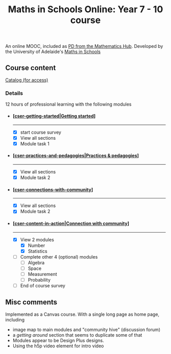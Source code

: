 ﻿---
title: 'Maths in Schools Online: Year 7 - 10 course'
---
An online MOOC, included as [PD from the Mathematics Hub](https://www.mathematicshub.edu.au/understanding-maths/professional-learning/maths-in-schools-professional-learning/). Developed by the University of Adelaide's [Maths in Schools](https://csermoocs.adelaide.edu.au/professional-learning/maths-in-schools)

## Course content

[Catalog (for access)](https://catalog.adelaide.edu.au/dashboard/in-progress)

### Details


12 hours of professional learning with the following modules

<div class="grid cards" markdown>

- #### [[cser-getting-started|Getting started]]

    ----

    - [x] start course survey 
    - [x] View all sections 
    - [x] Module task 1 

- #### [[cser-practices-and-pedagogies|Practices & pedagogies]] 

    ----

    - [x] View all sections 
    - [x] Module task 2  

- #### [[cser-connections-with-community]]

    ----

    - [X] View all sections 
    - [X] Module task 2  

- #### [[cser-content-in-action|Connection with community]] 

    ----

    - [x] View 2 modules
        - [x] Number 
        - [x] Statistics
    - [ ] Complete other 4 (optional) modules
        - [ ] Algebra
        - [ ] Space
        - [ ] Measurement
        - [ ] Probability
    - [ ] End of course survey

</div>



## Misc comments

Implemented as a Canvas course. With a single long page as home page, including

- image map to main modules and "community hive" (discussion forum)
- a _getting around_ section that seems to duplicate some of that
- Modules appear to be Design Plus designs.
- Using the h5p video element for intro video

[//begin]: # "Autogenerated link references for markdown compatibility"
[cser-getting-started|Getting started]: cser-mooc/cser-getting-started "CSER MiS - Getting started module"
[cser-practices-and-pedagogies|Practices & pedagogies]: cser-mooc/cser-practices-and-pedagogies "CSER Maths in Schools - Practices and pedagogies"
[cser-connections-with-community]: cser-connections-with-community "CSER Math Connections with Community"
[cser-content-in-action|Connection with community]: cser-mooc/cser-content-in-action "CSER Maths in Schools - Content in Action"
[//end]: # "Autogenerated link references"